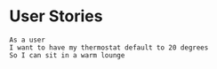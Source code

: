 User Stories
============
```
As a user
I want to have my thermostat default to 20 degrees
So I can sit in a warm lounge

```
